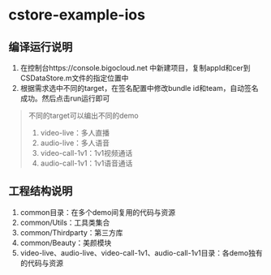 # cstore-example-ios

## 编译运行说明
1. 在控制台https://console.bigocloud.net 中新建项目，复制appId和cer到CSDataStore.m文件的指定位置中
2. 根据需求选中不同的target，在签名配置中修改bundle id和team，自动签名成功。然后点击run运行即可
> 不同的target可以编出不同的demo
> 1. video-live：多人直播
> 2.  audio-live：多人语音
> 3. video-call-1v1：1v1视频通话
> 4. audio-call-1v1：1v1语音通话

## 工程结构说明
1. common目录：在多个demo间复用的代码与资源
2. common/Utils：工具类集合
3. common/Thirdparty：第三方库
4. common/Beauty：美颜模块
5. video-live、audio-live、video-call-1v1、audio-call-1v1目录：各demo独有的代码与资源
